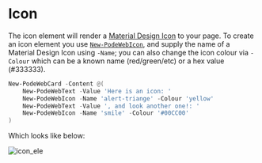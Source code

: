 # Icon

The icon element will render a [Material Design Icon](https://materialdesignicons.com) to your page. To create an icon element you use [`New-PodeWebIcon`](../../../Functions/Elements/New-PodeWebIcon), and supply the name of a Material Design Icon using `-Name`; you can also change the icon colour via `-Colour` which can be a known name (red/green/etc) or a hex value (#333333).

```powershell
New-PodeWebCard -Content @(
    New-PodeWebText -Value 'Here is an icon: '
    New-PodeWebIcon -Name 'alert-triange' -Colour 'yellow'
    New-PodeWebText -Value ', and look another one!: '
    New-PodeWebIcon -Name 'smile' -Colour '#00CC00'
)
```

Which looks like below:

![icon_ele](../../../images/icon_ele.png)
